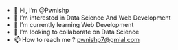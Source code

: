 - 👋 Hi, I’m @Pwnishp
- 👀 I’m interested in Data Science And Web Development
- 🌱 I’m currently learning Web Development
- 💞️ I’m looking to collaborate on Data Science
- 📫 How to reach me ? pwnishp7@gmial.com

<!---
Pwnishp/Pwnishp is a ✨ special ✨ repository because its `README.md` (this file) appears on your GitHub profile.
You can click the Preview link to take a look at your changes.
--->
